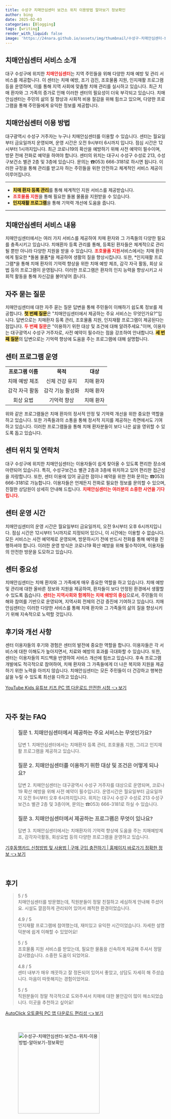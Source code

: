 ```yaml
---
title: 수성구 치매안심센터 보건소 위치 이용방법 알아보기 정보확인
author: bing
date: 2025-02-03
categories: [Blogging]
tags: [writing]
render_with_liquid: false
image: 'https://24nara.github.io/assets/img/thumbnail/수성구-치매안심센터-보건소-위치-이용방법-알아보기-정보확인.webp'
---
```



<h2 id='치매안심센터 서비스 소개'>치매안심센터 서비스 소개</h2>

<p>대구 수성구에 위치한 <b><span style="color: #ee2323;">치매안심센터</span></b>는 지역 주민들을 위해 다양한 치매 예방 및 관리 서비스를 제공합니다. 이 센터는 치매 예방, 조기 검진, 조호물품 지원, 인지재활 프로그램 등을 운영하며, 이를 통해 지역 사회에 맞춤형 치매 관리를 실시하고 있습니다. 최근 치매 환자와 그 가족의 증가로 인해 이러한 센터의 필요성이 더욱 부각되고 있습니다. 치매안심센터는 주민의 삶의 질 향상과 사회적 비용 절감을 위해 힘쓰고 있으며, 다양한 프로그램을 통해 주민들에게 유익한 정보를 제공합니다.</p>

<h2 id='치매안심센터 이용 방법'>치매안심센터 이용 방법</h2>

<p>대구광역시 수성구 거주자는 누구나 치매안심센터를 이용할 수 있습니다. 센터는 월요일부터 금요일까지 운영되며, 운영 시간은 오전 9시부터 6시까지 입니다. 점심 시간은 12시부터 1시까지입니다. 최근 코로나19의 확산을 예방하기 위해 사전 예약이 필수이며, 방문 전에 전화로 예약을 하여야 합니다. 센터의 위치는 대구시 수성구 수성로 213, 수성구보건소 별관 2층 및 3층에 있습니다. 문의는 ☎053) 666-3181로 하시면 됩니다. 이러한 규정을 통해 관리를 받고자 하는 주민들을 위한 안전하고 체계적인 서비스 제공이 이루어집니다.</p>

<hr />

<ul>
    <li><b><span style="background-color: #ffe066;">치매 환자 등록 관리</span></b>를 통해 체계적인 지원 서비스를 제공받습니다.</li>
    <li><b><span style="color: #ee2323;">조호물품 지원</span></b>을 통해 필요한 돌봄 물품을 지원받을 수 있습니다.</li>
    <li><b><span style="background-color: #ffe066;">인지재활 프로그램</span></b>을 통해 기억력 개선에 도움을 줍니다.</li>
</ul>

<hr />

<h2 id='치매안심센터 서비스 내용'>치매안심센터 서비스 내용</h2>

<p>치매안심센터에서는 여러 가지 서비스를 제공하여 치매 환자와 그 가족들의 다양한 필요를 충족시키고 있습니다. 치매환자 등록 관리를 통해, 등록된 환자들은 체계적으로 관리될 뿐만 아니라 다양한 지원을 받을 수 있습니다. <b><span style="color: #ee2323;">조호물품 지원</span></b>서비스에서는 치매 환자에게 필요한 *돌봄 물품*을 제공하여 생활의 질을 향상시킵니다. 또한, *인지재활 프로그램*을 통해 치매 환자의 기억력 향상을 위한 치매 예방 체조, 감각 자극 활동, 회상 요법 등의 프로그램이 운영됩니다. 이러한 프로그램은 환자의 인지 능력을 향상시키고 사회적 활동을 통해 자신감을 불어넣어 줍니다.</p>

<h2 id='자주 묻는 질문'>자주 묻는 질문</h2>

<p>치매안심센터에 대한 자주 묻는 질문 답변을 통해 주민들이 이해하기 쉽도록 정보를 제공합니다. <b><span style="background-color: #ffe066;">첫 번째 질문</span></b>은 "치매안심센터에서 제공하는 주요 서비스는 무엇인가요?"입니다. 답변으로는 치매환자 등록 관리, 조호물품 지원, 인지재활 프로그램이 제공된다는 점입니다. <b><span style="color: #ee2323;">두 번째 질문</span></b>은 "이용하기 위한 대상 및 조건에 대해 알려주세요."이며, 이용자는 대구광역시 수성구 거주자로, 사전 예약이 필수라는 점을 강조하여 안내합니다. <b><span style="background-color: #ffe066;">세 번째 질문</span></b>의 답변으로는 기억력 향상에 도움을 주는 프로그램에 대해 설명합니다.</p>

<h2 id='센터 프로그램 운영'>센터 프로그램 운영</h2>

<table>
    <tr>
        <td style="text-align: center; height: 17px;"><b>프로그램 이름</b></td>
        <td style="text-align: center; height: 17px;"><b>목적</b></td>
        <td style="text-align: center; height: 17px;"><b>대상</b></td>
    </tr>
    <tr>
        <td style="text-align: center; height: 17px;">치매 예방 체조</td>
        <td style="text-align: center; height: 17px;">신체 건강 유지</td>
        <td style="text-align: center; height: 17px;">치매 환자</td>
    </tr>
    <tr>
        <td style="text-align: center; height: 17px;">감각 자극 활동</td>
        <td style="text-align: center; height: 17px;">감각 기능 활성화</td>
        <td style="text-align: center; height: 17px;">치매 환자</td>
    </tr>
    <tr>
        <td style="text-align: center; height: 17px;">회상 요법</td>
        <td style="text-align: center; height: 17px;">기억력 향상</td>
        <td style="text-align: center; height: 17px;">치매 환자</td>
    </tr>
</table>

<p>위와 같은 프로그램들은 치매 환자의 정서적 안정 및 기억력 개선을 위한 중요한 역할을 하고 있습니다. 또한 가족들과의 소통을 통해 정서적 지지를 제공하는 측면에서도 기여하고 있습니다. 이러한 프로그램들을 통해 치매 환자분들이 보다 나은 삶을 영위할 수 있도록 돕고 있습니다.</p>

<h2 id='센터 위치 및 연락처'>센터 위치 및 연락처</h2>

<p>대구 수성구에 위치한 치매안심센터는 이용자들이 쉽게 찾아올 수 있도록 편리한 장소에 마련되어 있습니다. 특히, 수성구보건소 별관 2층과 3층에 위치하고 있어 편리한 접근성을 자랑합니다. 또한, 센터 이용에 있어 궁금한 점이나 예약을 위한 전화 문의는 ☎053) 666-3181로 가능합니다. 이용자들은 언제든지 전화로 필요한 정보를 문의할 수 있으며, 친절한 상담원이 상세히 안내해 드립니다. <b><span style="color: #ee2323;">치매안심센터는 여러분의 소중한 사연을 기다립니다.</span></b></p>

<h2 id='센터 운영 시간'>센터 운영 시간</h2>

<p>치매안심센터의 운영 시간은 월요일부터 금요일까지, 오전 9시부터 오후 6시까지입니다. 점심 시간은 12시부터 1시까지로 지정되어 있으니, 이 시간에는 이용할 수 없습니다. 모든 서비스는 사전 예약제로 운영되며, 방문하시기 전에 반드시 전화를 통해 예약을 진행하셔야 합니다. 이러한 운영 방식은 코로나19 확산 예방을 위해 필수적이며, 이용자들의 안전한 방문을 도모하고 있습니다.</p>

<h2 id='센터 중요성'>센터 중요성</h2>

<p>치매안심센터는 치매 환자와 그 가족에게 매우 중요한 역할을 하고 있습니다. 치매 예방 및 관리에 대한 올바른 정보와 지원을 제공하여, 환자들이 보다 안정된 환경에서 생활할 수 있도록 돕습니다. <b><span style="color: #ee2323;">센터는 지역사회와 함께하는 치매 예방의 중심</span></b>으로서, 주민들의 이해와 참여를 기반으로 운영되며, 지역사회 전체의 건강 증진에 기여하고 있습니다. 치매안심센터는 이러한 다양한 서비스를 통해 치매 환자와 그 가족들의 삶의 질을 향상시키기 위해 지속적으로 노력할 것입니다.</p>

<h2 id='후기와 개선 사항'>후기와 개선 사항</h2>

<p>센터 이용자들의 후기와 경험은 센터의 발전에 중요한 역할을 합니다. 이용자들은 각 서비스에 대한 이해도가 높아지면서, 치료와 예방의 효과를 극대화할 수 있습니다. 또한, 센터는 이용자들의 피드백을 반영하여 서비스 개선에 힘쓰고 있습니다. 후속 프로그램 개발에도 적극적으로 참여하여, 치매 환자와 그 가족들에게 더 나은 복지와 지원을 제공하기 위한 노력을 아끼지 않습니다. 치매안심센터는 모든 주민들이 더 건강하고 행복한 삶을 누릴 수 있도록 최선을 다하고 있습니다.</p>


<p><a class="click-button" title="YouTube Kids 유튜브 키즈 PC 앱 다운로드 안전한 시청" href="https://24nara.github.io/posts/YouTube-Kids-%EC%9C%A0%ED%8A%9C%EB%B8%8C-%ED%82%A4%EC%A6%88-PC-%EC%95%B1-%EB%8B%A4%EC%9A%B4%EB%A1%9C%EB%93%9C-%EC%95%88%EC%A0%84%ED%95%9C-%EC%8B%9C%EC%B2%AD/" rel="dofollow">YouTube Kids 유튜브 키즈 PC 앱 다운로드 안전한 시청 👈 보기</a></p><br>
<h2 id='자주_찾는_FAQ'>자주 찾는 FAQ</h2>
<div itemscope="" itemtype="https://schema.org/FAQPage"> 
<blockquote> 
<div itemscope="" itemprop="mainEntity" itemtype="https://schema.org/Question"> 
<h3 itemprop="name">질문 1. 치매안심센터에서 제공하는 주요 서비스는 무엇인가요?</h3> 
<div itemscope="" itemprop="acceptedAnswer" itemtype="https://schema.org/Answer"> 
<span itemprop="text"> 
<p>답변 1. 치매안심센터에서는 치매환자 등록 관리, 조호물품 지원, 그리고 인지재활 프로그램을 제공하고 있습니다.</p> 
</span> 
</div> 
</div> 

<div itemscope="" itemprop="mainEntity" itemtype="https://schema.org/Question"> 
<h3 itemprop="name">질문 2. 치매안심센터를 이용하기 위한 대상 및 조건은 어떻게 되나요?</h3> 
<div itemscope="" itemprop="acceptedAnswer" itemtype="https://schema.org/Answer"> 
<span itemprop="text"> 
<p>답변 2. 치매안심센터는 대구광역시 수성구 거주자를 대상으로 운영되며, 코로나19 확산 예방을 위해 사전 예약이 필수입니다. 운영시간은 월요일부터 금요일까지 오전 9시부터 오후 6시까지입니다. 위치는 대구시 수성구 수성로 213 수성구보건소 별관 2층 및 3층이며, 문의는 ☎053) 666-3181로 하실 수 있습니다.</p> 
</span> 
</div> 
</div> 

<div itemscope="" itemprop="mainEntity" itemtype="https://schema.org/Question"> 
<h3 itemprop="name">질문 3. 치매안심센터에서 제공하는 프로그램은 무엇이 있나요?</h3> 
<div itemscope="" itemprop="acceptedAnswer" itemtype="https://schema.org/Answer"> 
<span itemprop="text"> 
<p>답변 3. 치매안심센터에서는 치매환자의 기억력 향상에 도움을 주는 치매예방체조, 감각자극활동, 회상요법 등의 다양한 프로그램을 운영하고 있습니다.</p> 
</span> 
</div> 
</div> 
</blockquote> 
</div>
<p><a class="click-button" title="기후동행카드 신청방법 및 사용법 | 구매 구입 충전하기 | 홈페이지 바로가기 정확한 정보" href="https://24nara.github.io/posts/%EA%B8%B0%ED%9B%84%EB%8F%99%ED%96%89%EC%B9%B4%EB%93%9C-%EC%8B%A0%EC%B2%AD%EB%B0%A9%EB%B2%95-%EB%B0%8F-%EC%82%AC%EC%9A%A9%EB%B2%95-%EA%B5%AC%EB%A7%A4-%EA%B5%AC%EC%9E%85-%EC%B6%A9%EC%A0%84%ED%95%98%EA%B8%B0-%ED%99%88%ED%8E%98%EC%9D%B4%EC%A7%80-%EB%B0%94%EB%A1%9C%EA%B0%80%EA%B8%B0-%EC%A0%95%ED%99%95%ED%95%9C-%EC%A0%95%EB%B3%B4/" rel="dofollow">기후동행카드 신청방법 및 사용법 | 구매 구입 충전하기 | 홈페이지 바로가기 정확한 정보 👈 보기</a></p><br>
<h2 id='후기'>후기</h2>
<div itemscope itemtype="https://schema.org/Product">
  <blockquote>
  <div itemprop="review" itemscope itemtype="https://schema.org/Review">
      <div itemprop="reviewRating" itemscope itemtype="https://schema.org/Rating"> <span itemprop="ratingValue">5</span> / <span itemprop="bestRating">5</span> </div>
      <span itemprop="reviewBody">치매안심센터를 방문했는데, 직원분들이 정말 친절하고 세심하게 안내해 주셨어요. 시설도 깔끔하게 관리되어 있어서 쾌적한 환경이었습니다.</span>
  </div>
  <br>
  <div itemprop="review" itemscope itemtype="https://schema.org/Review">
      <div itemprop="reviewRating" itemscope itemtype="https://schema.org/Rating"> <span itemprop="ratingValue">4.9</span> / <span itemprop="bestRating">5</span> </div>
      <span itemprop="reviewBody">인지재활 프로그램에 참여했는데, 재미있고 유익한 시간이었습니다. 자세한 설명 덕분에 쉽게 이해할 수 있었어요!</span>
  </div>
  <br>
  <div itemprop="review" itemscope itemtype="https://schema.org/Review">
      <div itemprop="reviewRating" itemscope itemtype="https://schema.org/Rating"> <span itemprop="ratingValue">5</span> / <span itemprop="bestRating">5</span> </div>
      <span itemprop="reviewBody">조호물품 지원 서비스를 받았는데, 필요한 물품을 신속하게 제공해 주셔서 정말 감사했습니다. 소중한 도움이 되었어요.</span>
  </div>
  <br>
  <div itemprop="review" itemscope itemtype="https://schema.org/Review">
      <div itemprop="reviewRating" itemscope itemtype="https://schema.org/Rating"> <span itemprop="ratingValue">4.8</span> / <span itemprop="bestRating">5</span> </div>
      <span itemprop="reviewBody">센터 내부가 매우 깨끗하고 잘 정돈되어 있어서 좋았고, 상담도 자세히 해 주셨습니다. 마음이 따뜻해지는 경험이었어요.</span>
  </div>
  <br>
  <div itemprop="review" itemscope itemtype="https://schema.org/Review">
      <div itemprop="reviewRating" itemscope itemtype="https://schema.org/Rating"> <span itemprop="ratingValue">5</span> / <span itemprop="bestRating">5</span> </div>
      <span itemprop="reviewBody">직원분들이 정말 적극적으로 도와주셔서 치매에 대한 불안감이 많이 해소되었습니다. 이곳을 추천하고 싶어요!</span>
  </div>
  </blockquote>
</div>
<p><a class="click-button" title="AutoClick 오토클릭 PC 앱 다운로드 편리성" href="https://24nara.github.io/posts/AutoClick-%EC%98%A4%ED%86%A0%ED%81%B4%EB%A6%AD-PC-%EC%95%B1-%EB%8B%A4%EC%9A%B4%EB%A1%9C%EB%93%9C-%ED%8E%B8%EB%A6%AC%EC%84%B1/" rel="dofollow">AutoClick 오토클릭 PC 앱 다운로드 편리성 👈 보기</a></p><br>
<figure class="image"><img src="https://24nara.github.io/assets/img/thumbnail/수성구-치매안심센터-보건소-위치-이용방법-알아보기-정보확인.webp" alt="수성구-치매안심센터-보건소-위치-이용방법-알아보기-정보확인" width="256" height="256"></figure>